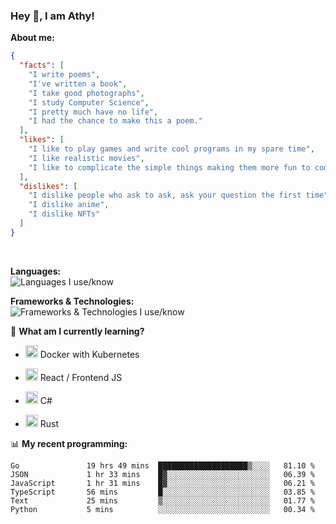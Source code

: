 ### Hey 👋, I am Athy!<br>

**About me:**


```json
{
  "facts": [
    "I write poems",
    "I've written a book",
    "I take good photographs",
    "I study Computer Science",
    "I pretty much have no life",
    "I had the chance to make this a poem."
  ],
  "likes": [
    "I like to play games and write cool programs in my spare time",
    "I like realistic movies",
    "I like to complicate the simple things making them more fun to code."
  ],
  "dislikes": [
    "I dislike people who ask to ask, ask your question the first time",
    "I dislike anime",
    "I dislike NFTs"
  ]
}
```
<br>


**Languages:**<br>
![Languages I use/know](https://skillicons.dev/icons?i=py,js,html,go,lua,java)

**Frameworks & Technologies:**<br />
![Frameworks & Technologies I use/know](https://skillicons.dev/icons?i=nodejs,nextjs,ts,react,express,docker,kubernetes,mysql,postgresql,mongodb,git,github,tailwind,prisma)

📙 **What am I currently learning?**

- <img height="20" src="https://cdn.jsdelivr.net/gh/devicons/devicon/icons/docker/docker-original.svg" /> Docker with Kubernetes

- <img height="20" src="https://cdn.jsdelivr.net/gh/devicons/devicon/icons/react/react-original.svg" /> React / Frontend JS

- <img height="20" src="https://cdn.jsdelivr.net/gh/devicons/devicon/icons/csharp/csharp-original.svg" /> C#
- <img height="20" src="https://cdn.jsdelivr.net/gh/devicons/devicon/icons/rust/rust-plain.svg" /> Rust

📊 **My recent programming:**

<!--START_SECTION:waka-->

```text
Go               19 hrs 49 mins  ████████████████████▒░░░░   81.10 %
JSON             1 hr 33 mins    █▓░░░░░░░░░░░░░░░░░░░░░░░   06.39 %
JavaScript       1 hr 31 mins    █▓░░░░░░░░░░░░░░░░░░░░░░░   06.21 %
TypeScript       56 mins         █░░░░░░░░░░░░░░░░░░░░░░░░   03.85 %
Text             25 mins         ▒░░░░░░░░░░░░░░░░░░░░░░░░   01.77 %
Python           5 mins          ░░░░░░░░░░░░░░░░░░░░░░░░░   00.34 %
```

<!--END_SECTION:waka-->
